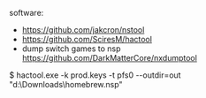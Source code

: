 software:
  - https://github.com/jakcron/nstool
  - https://github.com/SciresM/hactool
  - dump switch games to nsp https://github.com/DarkMatterCore/nxdumptool

$ hactool.exe -k prod.keys -t pfs0 --outdir=out "d:\Downloads\homebrew.nsp"

